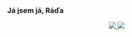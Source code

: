 ### Já jsem já, Ráďa

<p align="center">
  <a href="https://skillicons.dev">
    <img src="https://skillicons.dev/icons?i=linux,github,git,stackoverflow,kotlin,androidstudio,firebase,idea,ktor,discord" />
    <img src="https://skillicons.dev/icons?i=npm,ts,nodejs,svelte,html,bootstrap,vscode,py,pycharm,wasm" />
  </a>
</p>
